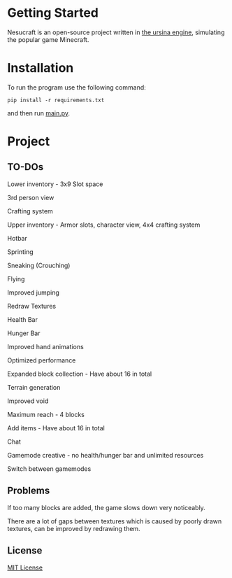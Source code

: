 # Getting Started
Nesucraft is an open-source project written in [the ursina engine](https://github.com/pokepetter/ursina), simulating the popular game Minecraft.


# Installation
To run the program use the following command:

```pip install -r requirements.txt```

and then run [main.py](https://github.com/CMihai99/nesucraft/blob/main/main.py).


# Project

## TO-DOs

Lower inventory - 3x9 Slot space

3rd person view

Crafting system

Upper inventory - Armor slots, character view, 4x4 crafting system

Hotbar

Sprinting

Sneaking (Crouching)

Flying

Improved jumping

Redraw Textures

Health Bar

Hunger Bar

Improved hand animations

Optimized performance

Expanded block collection - Have about 16 in total

Terrain generation

Improved void

Maximum reach - 4 blocks

Add items - Have about 16 in total

Chat

Gamemode creative - no health/hunger bar and unlimited resources

Switch between gamemodes

## Problems

If too many blocks are added, the game slows down very noticeably.

There are a lot of gaps between textures which is caused by poorly drawn textures,
can be improved by redrawing them.

## License
[MIT License](https://choosealicense.com/licenses/mit/)
